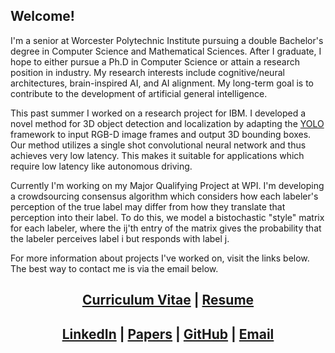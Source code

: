 ## Welcome!
I'm a senior at Worcester Polytechnic Institute pursuing a double Bachelor's degree in Computer Science and Mathematical Sciences. After I graduate, I hope to either pursue a Ph.D in Computer Science or attain a research position in industry. My research interests include cognitive/neural architectures, brain-inspired AI, and AI alignment. My long-term goal is to contribute to the development of artificial general intelligence.

This past summer I worked on a research project for IBM. I developed a novel method for 3D object detection and localization by adapting the [YOLO](https://pjreddie.com/darknet/yolo/) framework to input RGB-D image frames and output 3D bounding boxes. Our method utilizes a single shot convolutional neural network and thus achieves very low latency. This makes it suitable for applications which require low latency like autonomous driving.

Currently I'm working on my Major Qualifying Project at WPI. I'm developing a crowdsourcing consensus algorithm which considers how each labeler's perception of the true label may differ from how they translate that perception into their label. To do this, we model a bistochastic "style" matrix for each labeler, where the ij'th entry of the matrix gives the probability that the labeler perceives label i but responds with label j.

For more information about projects I've worked on, visit the links below. The best way to contact me is via the email below.


<center> <h2> <a href="https://www.overleaf.com/read/tqfwmzqwdyvt">Curriculum Vitae</a> | <a href="https://www.overleaf.com/read/wphjcsjhmqhz">Resume</a> </h2> </center>

<center> <h2> <a href="https://linkedin.com/in/mjgiancola">LinkedIn</a> | <a href="https://mjgiancola.github.io/papers">Papers</a> | <a href="https://github.com/mjgiancola">GitHub</a> | <a href="mailto:mjgiancola@wpi.edu">Email</a> </h2> </center>
